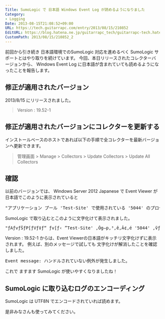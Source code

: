 ```yaml
---
Title: SumoLogic で 日本語 Windows Event Log が読めるようになりました
Category:
- Logging
Date: 2013-08-15T21:08:52+09:00
URL: https://tech.guitarrapc.com/entry/2013/08/15/210852
EditURL: https://blog.hatena.ne.jp/guitarrapc_tech/guitarrapc-tech.hatenablog.com/atom/entry/11696248318757675899
CustomPath: 2013/08/15/210852_2
---
```


前回から引き続き 日本語環境でのSumoLogic 対応を進めるべく SumoLogic サポートとはやり取りを続けています。
今回、本日リリースされたコレクターバージョンから、 Windows Event Log に日本語が含まれていても読めるようになったことを報告します。



<h2>修正が適用されたバージョン</h2>

2013/8/15 にリリースされました。
<blockquote>Version : 19.52-1</blockquote>


<h2>修正が適用されたバージョンにコレクターを更新する</h2>

インストールベースのホストであれば以下の手順で全コレクターを最新バージョンへ更新できます。

<blockquote>管理画面 &gt; Manage &gt; Collectors &gt; Update Collectors &gt; Update All Collectors</blockquote>

<h2>確認</h2>

以前のバージョンでは、 Windows Server 2012 Japanese で Event Viewer が日本語でこのように表示されていると
<pre class="brush: powershell">
&quot;アプリケーション プール 'Test-Site' で使用されている '5044' のプロセス ID のワーカー プロセスは、アクティブでなかったためシャットダウンされました。アプリケーション プール タイムアウト構成は、20 分に設定されました。新しいワーカー プロセスは必要なときに開始されます。&quot;
</pre>

SumoLogic で取り込むとこのように文字化けて表示されました。
<pre class="brush: powershell">
&quot;ƒAƒvƒŠƒP[ƒVƒ‡ƒ“ ƒv[ƒ‹ ”Test-Site' ‚Ŏg—p‚³‚ê‚Ă¢‚é '5044' ‚̃vƒƒZƒX ID ‚̃[ƒJ[ ƒvƒƒZƒX‚́AƒAƒNƒeƒBƒu‚łȂ©‚B½‚½‚߃Vƒƒƒ&quot;&quot;
</pre>

Version : 19.52-1 からは、Event Viewerの日本語がキッチリ文字化けずに表示されます。
例えば、別のメッセージで試しても 文字化けが解消したことを確認しました。
<pre class="brush: powershell">
Event message: ハンドルされていない例外が発生しました。
</pre>

これで ますます SumoLogic が使いやすくなりましたね！

<h2>SumoLogic に取り込むログのエンコーディング</h2>
SumoLogic は UTF8N でエンコードされていれば読めます。


是非みなさんも使ってみてください。
